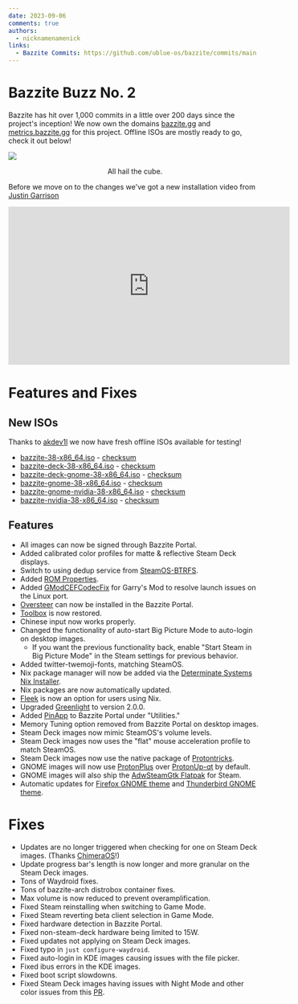 ```yaml
---
date: 2023-09-06
comments: true
authors: 
  - nicknamenamenick
links:
  - Bazzite Commits: https://github.com/ublue-os/bazzite/commits/main
---
```


# Bazzite Buzz No. 2

Bazzite has hit over 1,000 commits in a little over 200 days since the project's inception!  We now own the domains [bazzite.gg](https://bazzite.gg) and [metrics.bazzite.gg](https://metrics.bazzite.gg) for this project.  Offline ISOs are mostly ready to go, check it out below!

![](https://hackmd.io/_uploads/rkEiCkO6h.png)
<p style="text-align: center;">All hail the cube.</p>

Before we move on to the changes we've got a new installation video from [Justin Garrison](https://justingarrison.com/)

<iframe width="560" height="315" src="https://www.youtube.com/embed/doQW1FyAISQ?si=2397_sSRIyC8fV5L" title="YouTube video player" frameborder="0" allow="accelerometer; autoplay; clipboard-write; encrypted-media; gyroscope; picture-in-picture; web-share" allowfullscreen></iframe>

# Features and Fixes

## New ISOs

Thanks to [akdev1l](https://github.com/akdev1l/) we now have fresh offline ISOs available for testing! 

- [bazzite-38-x86_64.iso](https://ublue.download/bazzite-38-x86_64.iso) - [checksum](https://ublue.download/bazzite-38-x86_64.iso.CHECKSUM)
- [bazzite-deck-38-x86_64.iso](https://ublue.download/bazzite-deck-38-x86_64.iso) - [checksum](https://ublue.download/bazzite-deck-38-x86_64.iso.CHECKSUM)
- [bazzite-deck-gnome-38-x86_64.iso](https://ublue.download/bazzite-deck-gnome-38-x86_64.iso) - [checksum](https://ublue.download/bazzite-deck-gnome-38-x86_64.iso.CHECKSUM)
- [bazzite-gnome-38-x86_64.iso](https://ublue.download/bazzite-gnome-38-x86_64.iso) - [checksum](https://ublue.download/bazzite-gnome-38-x86_64.iso.CHECKSUM)
- [bazzite-gnome-nvidia-38-x86_64.iso](https://ublue.download/bazzite-gnome-nvidia-38-x86_64.iso) - [checksum](https://ublue.download/bazzite-gnome-nvidia-38.iso.CHECKSUM)
- [bazzite-nvidia-38-x86_64.iso](https://ublue.download/bazzite-nvidia-38-x86_64.iso) - [checksum](https://ublue.download/bazzite-nvidia-38-x86_64.iso.CHECKSUM)

## Features
- All images can now be signed through Bazzite Portal.
- Added calibrated color profiles for matte & reflective Steam Deck displays.
- Switch to using dedup service from [SteamOS-BTRFS](https://gitlab.com/popsulfr/steamos-btrfs).
- Added [ROM Properties](https://github.com/GerbilSoft/rom-properties). 
- Added [GModCEFCodecFix](https://github.com/solsticegamestudios/GModCEFCodecFix) for Garry's Mod to resolve launch issues on the Linux port.
- [Oversteer](https://github.com/berarma/oversteer) can now be installed in the Bazzite Portal.
- [Toolbox](https://github.com/containers/toolbox) is now restored.
- Chinese input now works properly.
- Changed the functionality of auto-start Big Picture Mode to auto-login on desktop images.
    - If you want the previous functionality back, enable "Start Steam in Big Picture Mode" in the Steam settings for previous behavior.
- Added twitter-twemoji-fonts, matching SteamOS.
- Nix package manager will now be added via the [Determinate Systems Nix Installer](https://github.com/DeterminateSystems/nix-installer).
- Nix packages are now automatically updated.
- [Fleek](https://github.com/ublue-os/fleek) is now an option for users using Nix.
- Upgraded [Greenlight](https://github.com/unknownskl/greenlight) to version 2.0.0.
- Added [PinApp](https://github.com/fabrialberio/PinApp) to Bazzite Portal under "Utilities."
- Memory Tuning option removed from Bazzite Portal on desktop images.
- Steam Deck images now mimic SteamOS's volume levels.
- Steam Deck images now uses the "flat" mouse acceleration profile to match SteamOS.
- Steam Deck images now use the native package of [Protontricks](https://github.com/Matoking/protontricks).
- GNOME images will now use [ProtonPlus](https://github.com/Vysp3r/ProtonPlus) over [ProtonUp-qt](https://github.com/DavidoTek/ProtonUp-Qt) by default.
- GNOME images will also ship the [AdwSteamGtk Flatpak](https://github.com/Foldex/AdwSteamGtk) for Steam.
- Automatic updates for [Firefox GNOME theme](https://github.com/rafaelmardojai/firefox-gnome-theme) and [Thunderbird GNOME theme](https://github.com/rafaelmardojai/thunderbird-gnome-theme).

# Fixes
- Updates are no longer triggered when checking for one on Steam Deck images. (Thanks [ChimeraOS](https://chimeraos.org/about/)!)
- Update progress bar's length is now longer and more granular on the Steam Deck images.
- Tons of Waydroid fixes.
- Tons of bazzite-arch distrobox container fixes.
- Max volume is now reduced to prevent overamplification.
- Fixed Steam reinstalling when switching to Game Mode.
- Fixed Steam reverting beta client selection in Game Mode.
- Fixed hardware detection in Bazzite Portal.
- Fixed non-steam-deck hardware being limited to 15W.
- Fixed updates not applying on Steam Deck images.
- Fixed typo in `just configure-waydroid`.
- Fixed auto-login in KDE images causing issues with the file picker.
- Fixed ibus errors in the KDE images.
- Fixed boot script slowdowns.
- Fixed Steam Deck images having issues with Night Mode and other color issues from this [PR](https://github.com/KyleGospo/gamescope/commit/27de6f3e5543c0ae725c70373de3e95d1e52fbff).
